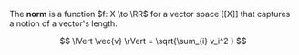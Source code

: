 The **norm** is a function $f: X \to \RR$ for a vector space [[X]] that captures a notion of a vector's length.

$$
\lVert \vec{v} \rVert = \sqrt{\sum_{i} v_i^2 }
$$